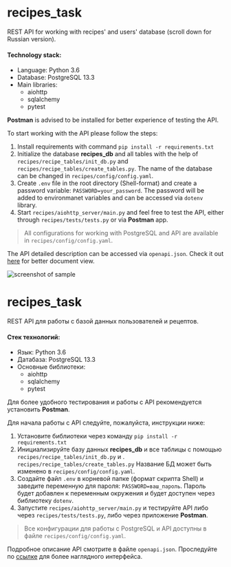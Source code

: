 # recipes_task

REST API for working with recipes' and users' database (scroll down for Russian version).

#### Technology stack:
* Language: Python 3.6
* Database: PostgreSQL 13.3
* Main libraries:
  - aiohttp
  - sqlalchemy
  - pytest

**Postman** is advised to be installed for better experience 
of testing the API.

To start working with the API please follow the steps:
1. Install requirements with command ```pip install -r requirements.txt```
2. Initialize the database **recipes_db** and all tables with the help of 
```recipes/recipe_tables/init_db.py``` and
```recipes/recipe_tables/create_tables.py```. 
The name of the database can be changed in ```recipes/config/config.yaml```.
3. Create ```.env``` file in the root directory (Shell-format) and create a password variable: 
```PASSWORD=your_password```. The password will be added to environmanet variables and can be accessed
via ```dotenv``` library.
4. Start ```recipes/aiohttp_server/main.py``` and feel free to test the API, 
either through ```recipes/tests/tests.py``` or via **Postman** app.
>All configurations for working with PostgreSQL and API
>are available in ```recipes/config/config.yaml```.


The API detailed description can be accessed via ```openapi.json```. 
Check it out [here](https://editor.swagger.io/) for better document view.

![screenshot of sample](https://i0.wp.com/marketplace-cdn.atlassian.com/files/images/3a8b0e69-dbfa-474f-9eb3-101d1449087e.png?resize=650,400)

# recipes_task

REST API для работы с базой данных пользователей и рецептов.

#### Стек технологий:
* Язык: Python 3.6
* Датабаза: PostgreSQL 13.3
* Основные библиотеки:
  - aiohttp
  - sqlalchemy
  - pytest

Для более удобного тестирования и работы с API рекомендуется установить **Postman**.

Для начала работы с API следуйте, пожалуйста, инструкции ниже:
1. Установите библиотеки через команду ```pip install -r requirements.txt```
2. Инициализируйте базу данных **recipes_db** и все таблицы с помощью
```recipes/recipe_tables/init_db.py``` и . ```recipes/recipe_tables/create_tables.py```
Название БД может быть изменено в ```recipes/config/config.yaml```.
3. Создайте файл ```.env``` в корневой папке (формат скрипта Shell) и заведите переменную для пароля: 
```PASSWORD=ваш_пароль```. Пароль будет добавлен к переменным окружения и будет доступен
через библиотеку ```dotenv```.
4. Запустите ```recipes/aiohttp_server/main.py``` и тестируйте API либо через 
```recipes/tests/tests.py```, либо через приложение **Postman**.
>Все конфигурации для работы с PostgreSQL и API
>доступны в файле ```recipes/config/config.yaml```.

Подробное описание API смотрите в файле ```openapi.json```. 
Проследуйте по [ссылке](https://editor.swagger.io/) для более наглядного интерфейса.
